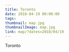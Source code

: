```yaml
---
title: Toronto
date: 2018-04-19 00:00:00
tags:
thumbnail: map.jpg
thumbnailImage: map.jpg
link: map/?dates=2018/04/19
---
```

Toronto
<!-- excerpt -->
